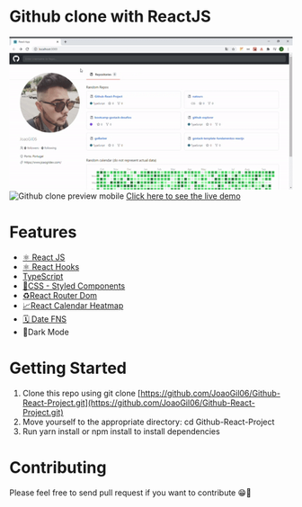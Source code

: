 # Github clone with ReactJS

![Github clone preview desktop](https://github.com/JoaoGil06/Github-React-Project/blob/master/src/assets/githubcloneweb.gif) ![Github clone preview mobile](https://github.com/JoaoGil06/Github-React-Project/blob/master/src/assets/githubclonemobile.gif)
[Click here to see the live demo](https://githubclone.joaogil.dev/) 

# Features
* [⚛ React JS](https://reactjs.org/)
* [⚛ React Hooks](https://reactjs.org/docs/hooks-intro.html)
* [TypeScript](https://www.typescriptlang.org/)
* [💅CSS - Styled Components](https://styled-components.com/)
* [♻️React Router Dom](https://github.com/ReactTraining/react-router)
* [📈React Calendar Heatmap](https://github.com/kevinsqi/react-calendar-heatmap)
* [🗓️ Date FNS](https://date-fns.org/)
* 🌃Dark Mode

# Getting Started
1. Clone this repo using git clone [https://github.com/JoaoGil06/Github-React-Project.git](https://github.com/JoaoGil06/Github-React-Project.git)
1. Move yourself to the appropriate directory: cd Github-React-Project
1. Run yarn install or npm install to install dependencies

# Contributing
Please feel free to send pull request if you want to contribute 😁🚀
